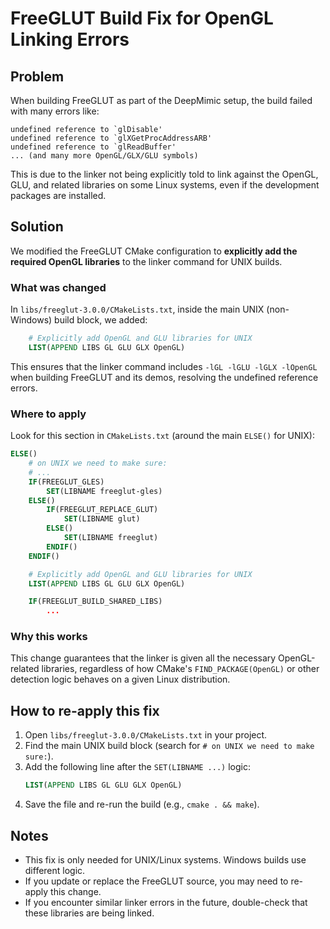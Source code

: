 # FreeGLUT Build Fix for OpenGL Linking Errors

## Problem

When building FreeGLUT as part of the DeepMimic setup, the build failed with many errors like:

```
undefined reference to `glDisable'
undefined reference to `glXGetProcAddressARB'
undefined reference to `glReadBuffer'
... (and many more OpenGL/GLX/GLU symbols)
```

This is due to the linker not being explicitly told to link against the OpenGL, GLU, and related libraries on some Linux systems, even if the development packages are installed.

## Solution

We modified the FreeGLUT CMake configuration to **explicitly add the required OpenGL libraries** to the linker command for UNIX builds.

### What was changed

In `libs/freeglut-3.0.0/CMakeLists.txt`, inside the main UNIX (non-Windows) build block, we added:

```cmake
    # Explicitly add OpenGL and GLU libraries for UNIX
    LIST(APPEND LIBS GL GLU GLX OpenGL)
```

This ensures that the linker command includes `-lGL -lGLU -lGLX -lOpenGL` when building FreeGLUT and its demos, resolving the undefined reference errors.

### Where to apply

Look for this section in `CMakeLists.txt` (around the main `ELSE()` for UNIX):

```cmake
ELSE()
    # on UNIX we need to make sure:
    # ...
    IF(FREEGLUT_GLES)
        SET(LIBNAME freeglut-gles)
    ELSE()
        IF(FREEGLUT_REPLACE_GLUT)
            SET(LIBNAME glut)
        ELSE()
            SET(LIBNAME freeglut)
        ENDIF()
    ENDIF()

    # Explicitly add OpenGL and GLU libraries for UNIX
    LIST(APPEND LIBS GL GLU GLX OpenGL)

    IF(FREEGLUT_BUILD_SHARED_LIBS)
        ...
```

### Why this works

This change guarantees that the linker is given all the necessary OpenGL-related libraries, regardless of how CMake's `FIND_PACKAGE(OpenGL)` or other detection logic behaves on a given Linux distribution.

## How to re-apply this fix

1. Open `libs/freeglut-3.0.0/CMakeLists.txt` in your project.
2. Find the main UNIX build block (search for `# on UNIX we need to make sure:`).
3. Add the following line after the `SET(LIBNAME ...)` logic:
   ```cmake
   LIST(APPEND LIBS GL GLU GLX OpenGL)
   ```
4. Save the file and re-run the build (e.g., `cmake . && make`).

## Notes
- This fix is only needed for UNIX/Linux systems. Windows builds use different logic.
- If you update or replace the FreeGLUT source, you may need to re-apply this change.
- If you encounter similar linker errors in the future, double-check that these libraries are being linked. 
